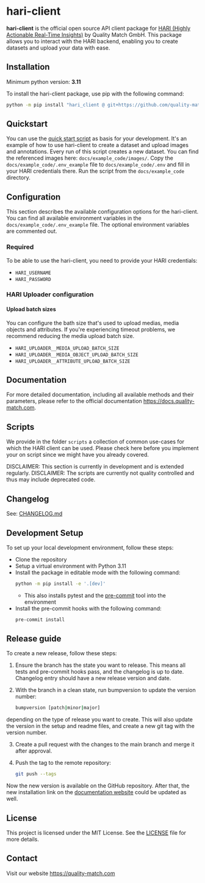 # hari-client

**hari-client** is the official open source API client package for [HARI (Highly Actionable Real-Time Insights)](https://www.quality-match.com/product)
by Quality Match GmbH. This package allows you to interact with the HARI backend, enabling you to create datasets
and upload your data with ease.

## Installation

Minimum python version: **3.11**

To install the hari-client package, use pip with the following command:

```bash
python -m pip install "hari_client @ git+https://github.com/quality-match/hari-client@v6.2.0"
```

## Quickstart

You can use the [quick start script](docs/example_code/quickstart.py) as basis for your development.
It's an example of how to use hari-client to create a dataset and upload images and annotations.
Every run of this script creates a new dataset.
You can find the referenced images here: `docs/example_code/images/`.
Copy the `docs/example_code/.env_example` file to `docs/example_code/.env` and fill in your HARI credentials there.
Run the script from the `docs/example_code` directory.

## Configuration

This section describes the available configuration options for the hari-client.
You can find all available environment variables in the `docs/example_code/.env_example` file.
The optional environment variables are commented out.

### Required

To be able to use the hari-client, you need to provide your HARI credentials:

- `HARI_USERNAME`
- `HARI_PASSWORD`

### HARI Uploader configuration

#### Upload batch sizes

You can configure the bath size that's used to upload medias, media objects and attributes.
If you're experiencing timeout problems, we recommend reducing the media upload batch size.

- `HARI_UPLOADER__MEDIA_UPLOAD_BATCH_SIZE`
- `HARI_UPLOADER__MEDIA_OBJECT_UPLOAD_BATCH_SIZE`
- `HARI_UPLOADER__ATTRIBUTE_UPLOAD_BATCH_SIZE`

## Documentation

For more detailed documentation, including all available methods and their parameters, please refer to the official documentation https://docs.quality-match.com.

## Scripts

We provide in the folder `scripts` a collection of common use-cases for which the HARI client can be used.
Please check here before you implement your on script since we might have you already covered.

DISCLAIMER: This section is currently in development and is extended regularly.
DISCLAIMER: The scripts are currently not quality controlled and thus may include deprecated code.

## Changelog

See: [CHANGELOG.md](CHANGELOG.md)

## Development Setup

To set up your local development environment, follow these steps:

- Clone the repository
- Setup a virtual environment with Python 3.11
- Install the package in editable mode with the following command:
  ```bash
  python -m pip install -e '.[dev]'
  ```
  - This also installs pytest and the [pre-commit](https://github.com/pre-commit/pre-commit) tool into the environment
- Install the pre-commit hooks with the following command:
  ```bash
  pre-commit install
  ```

## Release guide

To create a new release, follow these steps:
1. Ensure the branch has the state you want to release. This means all tests and pre-commit hooks pass,
and the changelog is up to date. Changelog entry should have a new release version and date.

2. With the branch in a clean state, run bumpversion to update the version number:
   ```bash
   bumpversion [patch|minor|major]
   ```
depending on the type of release you want to create.
This will also update the version in the setup and readme files,
and create a new git tag with the version number.

3. Create a pull request with the changes to the main branch and merge it after approval.

4. Push the tag to the remote repository:
   ```bash
   git push --tags
   ```

Now the new version is available on the GitHub repository.
After that, the new installation link on the [documentation website](https://docs.quality-match.com/hari_client/installation/#installation) could be updated as well.

## License

This project is licensed under the MIT License. See the [LICENSE](LICENSE) file for more details.

## Contact

Visit our website https://quality-match.com
